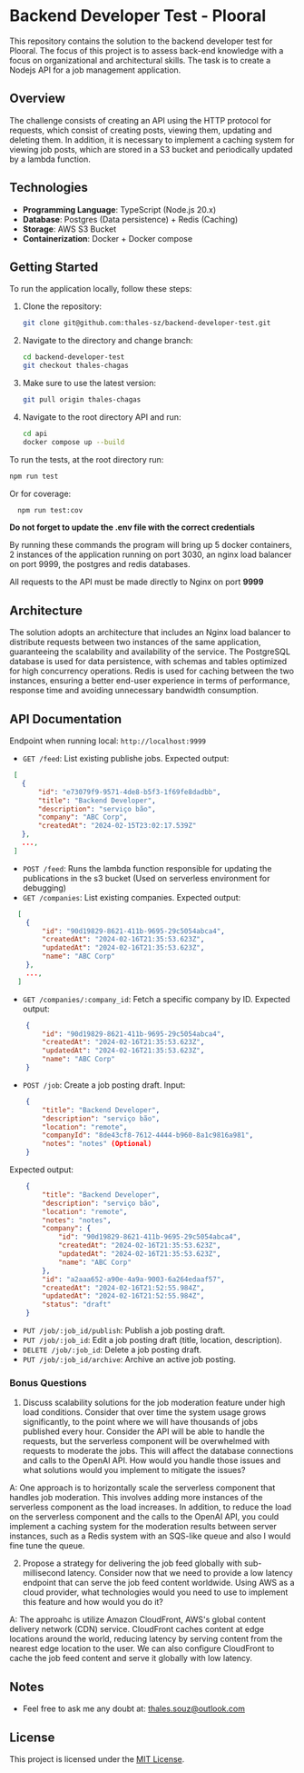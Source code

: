 # Backend Developer Test - Plooral

This repository contains the solution to the backend developer test for Plooral. The focus of this project is to assess back-end knowledge with a focus on organizational and architectural skills. The task is to create a Nodejs API for a job management application.

## Overview

The challenge consists of creating an API using the HTTP protocol for requests, which consist of creating posts, viewing them, updating and deleting them. In addition, it is necessary to implement a caching system for viewing job posts, which are stored in a S3 bucket and periodically updated by a lambda function.

## Technologies

- **Programming Language**: TypeScript (Node.js 20.x)
- **Database**: Postgres (Data persistence) + Redis (Caching)
- **Storage**: AWS S3 Bucket
- **Containerization**: Docker + Docker compose

## Getting Started

To run the application locally, follow these steps:

1. Clone the repository: 
    ```bash
    git clone git@github.com:thales-sz/backend-developer-test.git
    ```
2. Navigate to the directory and change branch:
    ```bash
    cd backend-developer-test
    git checkout thales-chagas
    ```
3. Make sure to use the latest version:
    ```bash
    git pull origin thales-chagas
    ```
4. Navigate to the root directory API and run:
   ```bash
   cd api
   docker compose up --build
    ```

To run the tests, at the root directory run:
   ```bash
   npm run test
  ```

Or for coverage:
  ```bash
    npm run test:cov
  ```
    
**Do not forget to update the .env file with the correct credentials**

By running these commands the program will bring up 5 docker containers, 2 instances of the application running on port 3030, an nginx load balancer on port 9999, the postgres and redis databases.

All requests to the API must be made directly to Nginx on port **9999**

## Architecture

The solution adopts an architecture that includes an Nginx load balancer to distribute requests between two instances of the same application, guaranteeing the scalability and availability of the service. The PostgreSQL database is used for data persistence, with schemas and tables optimized for high concurrency operations. Redis is used for caching between the two instances, ensuring a better end-user experience in terms of performance, response time and avoiding unnecessary bandwidth consumption.

## API Documentation

Endpoint when running local: `http://localhost:9999`

- `GET /feed`: List existing publishe jobs.
Expected output:
 ```json
  [
    {
        "id": "e73079f9-9571-4de8-b5f3-1f69fe8dadbb",
        "title": "Backend Developer",
        "description": "serviço bão",
        "company": "ABC Corp",
        "createdAt": "2024-02-15T23:02:17.539Z"
    },
    ...,
  ]
 ```
- `POST /feed`: Runs the lambda function responsible for updating the publications in the s3 bucket (Used on serverless environment for debugging)
- `GET /companies`: List existing companies.
Expected output:
```json
  [
    {
        "id": "90d19829-8621-411b-9695-29c5054abca4",
        "createdAt": "2024-02-16T21:35:53.623Z",
        "updatedAt": "2024-02-16T21:35:53.623Z",
        "name": "ABC Corp"
    },
    ...,
  ]
 ```
- `GET /companies/:company_id`: Fetch a specific company by ID.
Expected output:
```json
    {
        "id": "90d19829-8621-411b-9695-29c5054abca4",
        "createdAt": "2024-02-16T21:35:53.623Z",
        "updatedAt": "2024-02-16T21:35:53.623Z",
        "name": "ABC Corp"
    }
 ```
- `POST /job`: Create a job posting draft.
Input:
```json
    {
        "title": "Backend Developer",
        "description": "serviço bão",
        "location": "remote",
        "companyId": "8de43cf8-7612-4444-b960-8a1c9816a981",
        "notes": "notes" (Optional)
    }
 ```
Expected output:
```json
    {
        "title": "Backend Developer",
        "description": "serviço bão",
        "location": "remote",
        "notes": "notes",
        "company": {
            "id": "90d19829-8621-411b-9695-29c5054abca4",
            "createdAt": "2024-02-16T21:35:53.623Z",
            "updatedAt": "2024-02-16T21:35:53.623Z",
            "name": "ABC Corp"
        },
        "id": "a2aaa652-a90e-4a9a-9003-6a264edaaf57",
        "createdAt": "2024-02-16T21:52:55.984Z",
        "updatedAt": "2024-02-16T21:52:55.984Z",
        "status": "draft"
    }
 ```
- `PUT /job/:job_id/publish`: Publish a job posting draft.
- `PUT /job/:job_id`: Edit a job posting draft (title, location, description).
- `DELETE /job/:job_id`: Delete a job posting draft.
- `PUT /job/:job_id/archive`: Archive an active job posting.

### Bonus Questions

1. Discuss scalability solutions for the job moderation feature under high load conditions. Consider that over time the system usage grows significantly, to the point where we will have thousands of jobs published every hour. Consider the API will be able to handle the requests, but the serverless component will be overwhelmed with requests to moderate the jobs. This will affect the database connections and calls to the OpenAI API. How would you handle those issues and what solutions would you implement to mitigate the issues?

A: One approach is to horizontally scale the serverless component that handles job moderation. This involves adding more instances of the serverless component as the load increases. In addition, to reduce the load on the serverless component and the calls to the OpenAI API, you could implement a caching system for the moderation results between server instances, such as a Redis system with an SQS-like queue and also I would fine tune the queue.

2. Propose a strategy for delivering the job feed globally with sub-millisecond latency. Consider now that we need to provide a low latency endpoint that can serve the job feed content worldwide. Using AWS as a cloud provider, what technologies would you need to use to implement this feature and how would you do it?

A: The approahc is utilize Amazon CloudFront, AWS's global content delivery network (CDN) service. CloudFront caches content at edge locations around the world, reducing latency by serving content from the nearest edge location to the user.
We can also configure CloudFront to cache the job feed content and serve it globally with low latency.

## Notes

- Feel free to ask me any doubt at: thales.souz@outlook.com

## License

This project is licensed under the [MIT License](LICENSE).